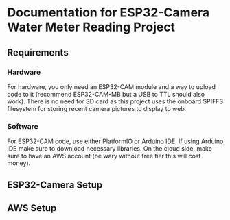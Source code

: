 # Documentation for ESP32-Camera Water Meter Reading Project

## Requirements
### Hardware
For hardware, you only need an ESP32-CAM module and a way to upload code to it (recommend ESP32-CAM-MB but a USB to TTL should also work). There is no need for SD card as this project uses the onboard SPIFFS filesystem for storing recent camera pictures to display to web.

### Software
For ESP32-CAM code, use either PlatformIO or Arduino IDE. If using Arduino IDE make sure to download necessary libraries. On the cloud side, make sure to have an AWS account (be wary without free tier this will cost money).

## ESP32-Camera Setup


## AWS Setup


